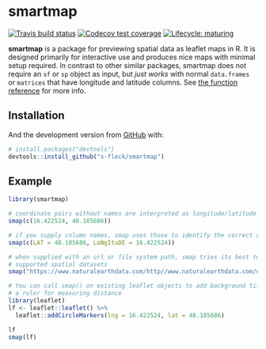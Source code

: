 
<!-- README.md is generated from README.Rmd. Please edit that file -->

# smartmap

<!-- badges: start -->

[![Travis build
status](https://travis-ci.org/s-fleck/smartmap.svg?branch=master)](https://travis-ci.com/s-fleck/smartmap)
[![Codecov test
coverage](https://codecov.io/gh/s-fleck/smartmap/branch/master/graph/badge.svg)](https://codecov.io/gh/s-fleck/smartmap?branch=master)
[![Lifecycle:
maturing](https://img.shields.io/badge/lifecycle-maturing-blue.svg)](https://www.tidyverse.org/lifecycle/#maturing)
<!-- badges: end -->

**smartmap** is a package for previewing spatial data as leaflet maps in
R. It is designed primarily for interactive use and produces nice maps
with minimal setup required. In contrast to other similar packages,
smartmap does not require an `sf` or `sp` object as input, but *just
works* with normal `data.frames` or `matrices` that have longitude and
latitude columns. See [the function
reference](https://s-fleck.github.io/smartmap/) for more info.

## Installation

And the development version from [GitHub](https://github.com/) with:

``` r
# install.packages("devtools")
devtools::install_github("s-fleck/smartmap")
```

## Example

``` r
library(smartmap)

# coordinate pairs without names are interpreted as longitude/latitude
smap(c(16.422524, 48.185686))

# if you supply column names, smap uses those to identify the correct columns
smap(c(LAT = 48.185686, LoNgItuDE = 16.422524))

# when supplied with an url or file system path, smap tries its best to discover
# supported spatial datasets
smap("https://www.naturalearthdata.com/http//www.naturalearthdata.com/download/50m/cultural/ne_50m_admin_0_countries.zip")

# You can call smap() on existing leaflet objects to add background tiles and
# a ruler for measuring distance
library(leaflet)
lf <- leaflet::leaflet() %>% 
  leaflet::addCircleMarkers(lng = 16.422524, lat = 48.185686)

lf
smap(lf)
```
